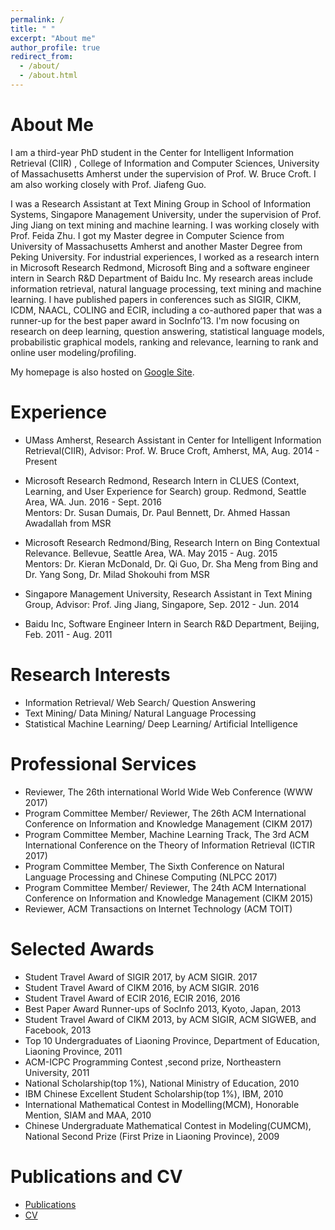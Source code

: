 ```yaml
---
permalink: /
title: " "
excerpt: "About me"
author_profile: true
redirect_from: 
  - /about/
  - /about.html
---
```


About Me
========
I am a third-year PhD student in the Center for Intelligent Information Retrieval (CIIR) , College of Information and Computer Sciences, University of Massachusetts Amherst under the supervision of Prof. W. Bruce Croft. I am also working closely with Prof. Jiafeng Guo.

I was a Research Assistant at Text Mining Group in School of Information Systems, Singapore Management University, under the supervision of Prof. Jing Jiang on text mining and machine learning. I was working closely with Prof. Feida Zhu. I got my Master degree in Computer Science from University of Massachusetts Amherst and another Master Degree from Peking University. For industrial experiences, I worked as a research intern in Microsoft Research Redmond, Microsoft Bing and a software engineer intern in Search R&D Department of Baidu Inc. My research areas include information retrieval, natural language processing,  text mining and machine learning. I have published papers in conferences such as SIGIR, CIKM, ICDM, NAACL, COLING and ECIR, including a co-authored paper that was a runner-up for the best paper award in SocInfo’13. I'm now focusing on research on deep learning, question answering, statistical language models, probabilistic graphical models, ranking and relevance, learning to rank and online user modeling/profiling.

My homepage is also hosted on [Google Site](https://sites.google.com/site/lyangwww/).

Experience
==========
* UMass Amherst, Research Assistant in Center for Intelligent Information Retrieval(CIIR), Advisor: Prof. W. Bruce Croft, Amherst, MA, Aug. 2014 - Present

* Microsoft Research Redmond, Research Intern in CLUES (Context, Learning, and User Experience for Search) group. Redmond, Seattle Area, WA. Jun. 2016 - Sept. 2016   
Mentors: Dr. Susan Dumais, Dr. Paul Bennett, Dr. Ahmed Hassan Awadallah from MSR
* Microsoft Research Redmond/Bing, Research Intern on Bing Contextual Relevance. Bellevue, Seattle Area, WA. May 2015 - Aug. 2015   
Mentors: Dr. Kieran McDonald, Dr. Qi Guo, Dr. Sha Meng from Bing and Dr. Yang Song, Dr. Milad Shokouhi from MSR
* Singapore Management University, Research Assistant in Text Mining Group, Advisor: Prof. Jing Jiang, Singapore, Sep. 2012 - Jun. 2014
* Baidu Inc, Software Engineer Intern in Search R&D Department, Beijing, Feb. 2011 - Aug. 2011

Research Interests
==================
* Information Retrieval/ Web Search/ Question Answering   
* Text Mining/ Data Mining/ Natural Language Processing   
* Statistical Machine Learning/ Deep Learning/ Artificial Intelligence

Professional Services
====================
* Reviewer, The 26th international World Wide Web Conference (WWW 2017)
* Program Committee Member/ Reviewer, The 26th ACM International Conference on Information and Knowledge Management (CIKM 2017)
* Program Committee Member, Machine Learning Track, The 3rd ACM International Conference on the Theory of Information Retrieval (ICTIR 2017)
* Program Committee Member, The Sixth Conference on Natural Language Processing and Chinese Computing (NLPCC 2017)
* Program Committee Member/ Reviewer, The 24th ACM International Conference on Information and Knowledge Management (CIKM 2015)
* Reviewer, ACM Transactions on Internet Technology (ACM TOIT)

Selected Awards
===============
* Student Travel Award of SIGIR 2017, by ACM SIGIR. 2017
* Student Travel Award of CIKM 2016, by ACM SIGIR. 2016
* Student Travel Award of ECIR 2016, ECIR 2016, 2016
* Best Paper Award Runner-ups of SocInfo 2013, Kyoto, Japan, 2013
* Student Travel Award of CIKM 2013, by ACM SIGIR, ACM SIGWEB, and Facebook, 2013
* Top 10 Undergraduates of Liaoning Province, Department of Education, Liaoning Province, 2011
* ACM-ICPC Programming Contest ,second prize, Northeastern University, 2011
* National Scholarship(top 1%), National Ministry of Education, 2010
* IBM Chinese Excellent Student Scholarship(top 1%), IBM, 2010
* International Mathematical Contest in Modelling(MCM), Honorable Mention, SIAM and MAA, 2010
* Chinese Undergraduate Mathematical Contest in Modeling(CUMCM), National Second Prize (First Prize in Liaoning Province), 2009

Publications and CV
===================
* [Publications](https://yangliuy.github.io/publications/)
* [CV](https://yangliuy.github.io/cv/)